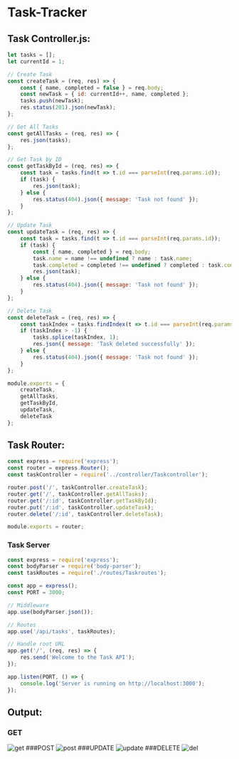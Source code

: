 # Task-Tracker
## Task Controller.js:
```js
let tasks = [];
let currentId = 1;

// Create Task
const createTask = (req, res) => {
    const { name, completed = false } = req.body;
    const newTask = { id: currentId++, name, completed };
    tasks.push(newTask);
    res.status(201).json(newTask);
};

// Get All Tasks
const getAllTasks = (req, res) => {
    res.json(tasks);
};

// Get Task by ID
const getTaskById = (req, res) => {
    const task = tasks.find(t => t.id === parseInt(req.params.id));
    if (task) {
        res.json(task);
    } else {
        res.status(404).json({ message: 'Task not found' });
    }
};

// Update Task
const updateTask = (req, res) => {
    const task = tasks.find(t => t.id === parseInt(req.params.id));
    if (task) {
        const { name, completed } = req.body;
        task.name = name !== undefined ? name : task.name;
        task.completed = completed !== undefined ? completed : task.completed;
        res.json(task);
    } else {
        res.status(404).json({ message: 'Task not found' });
    }
};

// Delete Task
const deleteTask = (req, res) => {
    const taskIndex = tasks.findIndex(t => t.id === parseInt(req.params.id));
    if (taskIndex > -1) {
        tasks.splice(taskIndex, 1);
        res.json({ message: 'Task deleted successfully' });
    } else {
        res.status(404).json({ message: 'Task not found' });
    }
};

module.exports = {
    createTask,
    getAllTasks,
    getTaskById,
    updateTask,
    deleteTask
};
```

## Task Router:
```js
const express = require('express');
const router = express.Router();
const taskController = require('../controller/Taskcontroller');

router.post('/', taskController.createTask);
router.get('/', taskController.getAllTasks);
router.get('/:id', taskController.getTaskById);
router.put('/:id', taskController.updateTask);
router.delete('/:id', taskController.deleteTask);

module.exports = router;
```

### Task Server
```js
const express = require('express');
const bodyParser = require('body-parser');
const taskRoutes = require('./routes/Taskroutes');

const app = express();
const PORT = 3000;

// Middleware
app.use(bodyParser.json());

// Routes
app.use('/api/tasks', taskRoutes);

// Handle root URL
app.get('/', (req, res) => {
    res.send('Welcome to the Task API');
});

app.listen(PORT, () => {
    console.log('Server is running on http://localhost:3000');
});
```
## Output:
### GET
![get](https://github.com/Jovita08/Task-Tracker/assets/94174503/1b037e70-a01c-4996-a3ad-bdade994518d)
###POST
![post](https://github.com/Jovita08/Task-Tracker/assets/94174503/06fccaef-7ea8-42bd-b2ea-d181a127c470)
###UPDATE
![update](https://github.com/Jovita08/Task-Tracker/assets/94174503/19ab7a96-b2ad-4766-b8cd-c59313698e5a)
###DELETE
![del](https://github.com/Jovita08/Task-Tracker/assets/94174503/9a47090c-ce2c-4b24-81b3-736ae33037fe)
